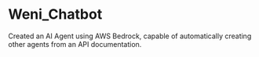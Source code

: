 # Weni_Chatbot
Created an AI Agent using AWS Bedrock, capable of automatically creating other agents from an API documentation.
